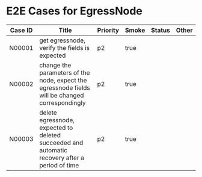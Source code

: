 # E2E Cases for EgressNode

| Case ID | Title                                                                                           | Priority | Smoke | Status | Other |
|---------|-------------------------------------------------------------------------------------------------|----------|-------|--------| ----- |
| N00001  | get egressnode, verify the fields is expected                                                   | p2       | true  |        |       |
| N00002  | change the parameters of the node, expect the egressnode fields will be changed correspondingly | p2       | true  |        |       |
| N00003  | delete egressnode, expected to deleted succeeded and automatic recovery after a period of time  | p2       | true  |        |       |